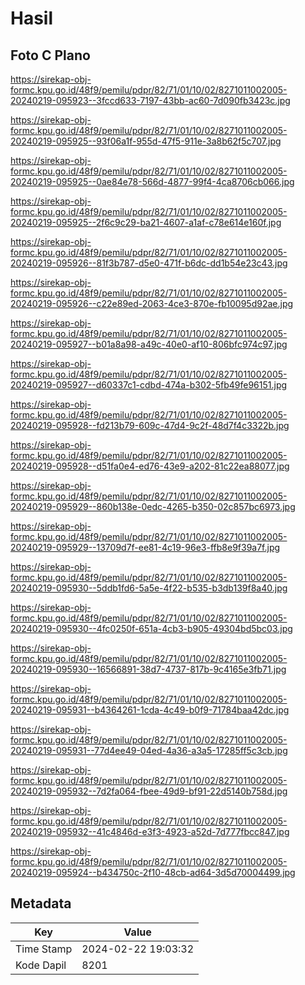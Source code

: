 # Hasil

## Foto C Plano

https://sirekap-obj-formc.kpu.go.id/48f9/pemilu/pdpr/82/71/01/10/02/8271011002005-20240219-095923--3fccd633-7197-43bb-ac60-7d090fb3423c.jpg

https://sirekap-obj-formc.kpu.go.id/48f9/pemilu/pdpr/82/71/01/10/02/8271011002005-20240219-095925--93f06a1f-955d-47f5-911e-3a8b62f5c707.jpg

https://sirekap-obj-formc.kpu.go.id/48f9/pemilu/pdpr/82/71/01/10/02/8271011002005-20240219-095925--0ae84e78-566d-4877-99f4-4ca8706cb066.jpg

https://sirekap-obj-formc.kpu.go.id/48f9/pemilu/pdpr/82/71/01/10/02/8271011002005-20240219-095925--2f6c9c29-ba21-4607-a1af-c78e614e160f.jpg

https://sirekap-obj-formc.kpu.go.id/48f9/pemilu/pdpr/82/71/01/10/02/8271011002005-20240219-095926--81f3b787-d5e0-471f-b6dc-dd1b54e23c43.jpg

https://sirekap-obj-formc.kpu.go.id/48f9/pemilu/pdpr/82/71/01/10/02/8271011002005-20240219-095926--c22e89ed-2063-4ce3-870e-fb10095d92ae.jpg

https://sirekap-obj-formc.kpu.go.id/48f9/pemilu/pdpr/82/71/01/10/02/8271011002005-20240219-095927--b01a8a98-a49c-40e0-af10-806bfc974c97.jpg

https://sirekap-obj-formc.kpu.go.id/48f9/pemilu/pdpr/82/71/01/10/02/8271011002005-20240219-095927--d60337c1-cdbd-474a-b302-5fb49fe96151.jpg

https://sirekap-obj-formc.kpu.go.id/48f9/pemilu/pdpr/82/71/01/10/02/8271011002005-20240219-095928--fd213b79-609c-47d4-9c2f-48d7f4c3322b.jpg

https://sirekap-obj-formc.kpu.go.id/48f9/pemilu/pdpr/82/71/01/10/02/8271011002005-20240219-095928--d51fa0e4-ed76-43e9-a202-81c22ea88077.jpg

https://sirekap-obj-formc.kpu.go.id/48f9/pemilu/pdpr/82/71/01/10/02/8271011002005-20240219-095929--860b138e-0edc-4265-b350-02c857bc6973.jpg

https://sirekap-obj-formc.kpu.go.id/48f9/pemilu/pdpr/82/71/01/10/02/8271011002005-20240219-095929--13709d7f-ee81-4c19-96e3-ffb8e9f39a7f.jpg

https://sirekap-obj-formc.kpu.go.id/48f9/pemilu/pdpr/82/71/01/10/02/8271011002005-20240219-095930--5ddb1fd6-5a5e-4f22-b535-b3db139f8a40.jpg

https://sirekap-obj-formc.kpu.go.id/48f9/pemilu/pdpr/82/71/01/10/02/8271011002005-20240219-095930--4fc0250f-651a-4cb3-b905-49304bd5bc03.jpg

https://sirekap-obj-formc.kpu.go.id/48f9/pemilu/pdpr/82/71/01/10/02/8271011002005-20240219-095930--16566891-38d7-4737-817b-9c4165e3fb71.jpg

https://sirekap-obj-formc.kpu.go.id/48f9/pemilu/pdpr/82/71/01/10/02/8271011002005-20240219-095931--b4364261-1cda-4c49-b0f9-71784baa42dc.jpg

https://sirekap-obj-formc.kpu.go.id/48f9/pemilu/pdpr/82/71/01/10/02/8271011002005-20240219-095931--77d4ee49-04ed-4a36-a3a5-17285ff5c3cb.jpg

https://sirekap-obj-formc.kpu.go.id/48f9/pemilu/pdpr/82/71/01/10/02/8271011002005-20240219-095932--7d2fa064-fbee-49d9-bf91-22d5140b758d.jpg

https://sirekap-obj-formc.kpu.go.id/48f9/pemilu/pdpr/82/71/01/10/02/8271011002005-20240219-095932--41c4846d-e3f3-4923-a52d-7d777fbcc847.jpg

https://sirekap-obj-formc.kpu.go.id/48f9/pemilu/pdpr/82/71/01/10/02/8271011002005-20240219-095924--b434750c-2f10-48cb-ad64-3d5d70004499.jpg


## Metadata

| Key        | Value               |
| ---------- | ------------------- |
| Time Stamp | 2024-02-22 19:03:32 |
| Kode Dapil | 8201                |



